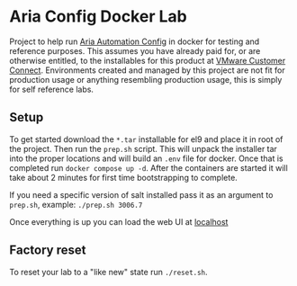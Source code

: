 # Aria Config Docker Lab

Project to help run [Aria Automation Config](https://www.vmware.com/products/aria-automation/saltstack-config.html) in docker for testing and reference purposes. This assumes you have already paid for, or are otherwise entitled, to the installables for this product at [VMware Customer Connect](https://customerconnect.vmware.com/home). Environments created and managed by this project are not fit for production usage or anything resembling production usage, this is simply for self reference labs.

## Setup

To get started download the `*.tar` installable for el9 and place it in root of the project. Then run the `prep.sh` script. This will unpack the installer tar into the proper locations and will build an `.env` file for docker.
Once that is completed run `docker compose up -d`. After the containers are started it will take about 2 minutes for first time bootstrapping to complete.

If you need a specific version of salt installed pass it as an argument to `prep.sh`, example: `./prep.sh 3006.7`

Once everything is up you can load the web UI at [localhost](http://localhost:8080)

## Factory reset

To reset your lab to a "like new" state run `./reset.sh`.
